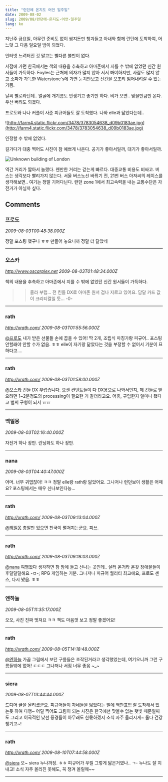 ```yaml
---
title: "런던에 온지도 어언 일주일"
date: 2009-08-02
slug: 2009/08/런던에-온지도-어언-일주일
lang: ko
---
```


지난주 금요일, 아무런 준비도 없이 쌈지돈만 챙겨들고 아내와 함께 런던에 도착하여, 어느덧 그 다음 일요일 밤이 되었다.

인터넷 느려터진 것 말고는 별다른 불만이 없다.

서점에 가면 한국에서는 책의 내용을 추측하고 아마존에서 지를 수 밖에 없었던 신간 원서들이 가득하다. Foyles는 근처에 의자가 많지 않아 서서 봐야하지만, 사람도 많지 않고 소파가 가득한 Waterstone's에 가면 눈치안보고 신간을 모조리 읽어내려갈 수 있는 기쁨.

날씨 별로라던데.. 얼굴에 개기름도 안생기고 좋기만 하다. 비가 오면.. 맞을만큼만 온다. 우산 버려도 되겠다.

프로도와 나나 커플이 사준 피규어들도 잘 도착했다. 나와 elle과 닮았다는데..

![http://farm4.static.flickr.com/3478/3783054638_d09b0183ae.jpg](http://farm4.static.flickr.com/3478/3783054638_d09b0183ae.jpg)

인정할 수 밖에 없었다.

길가다가 대충 찍어도 사진이 참 예쁘게 나온다. 공기가 좋아서일까, 대기가 좋아서일까.

![Unknown building of London](http://farm4.static.flickr.com/3593/3783138184_64f77b98f8.jpg)

역간 거리가 짧아서 놀랬다. 왠만한 거리는 걷는게 빠르다. 대중교통 비용도 비싸고. 버스는 생각보다 빨리가지 않는다. 서울 버스노선 바뀌기 전, 21번 버스 아저씨의 레이스를 생각해보면.. 여기는 정말 기어다닌다. 런던 zone 1에서 최고속력을 내는 교통수단은 자전거가 아닐까 싶다.

## Comments

### 프로도
*2009-08-03T00:48:38.000Z*

정말 포스팅 했구나 ㅎㅎ
만들어 놓으니까 정말 더 닮았네

---

### 오스카
*http://www.oscarplex.net*
*2009-08-03T01:48:34.000Z*

책의 내용을 추측하고 아마존에서 지를 수 밖에 없었던 신간 원서들이 가득하다.

>> 졸라 부럽... 전 킨들 DX로 아마존 원서 겁나 지르고 있어요. 담달 카드 값이 크리티컬일 듯... -0-

---

### rath
*http://xrath.com/*
*2009-08-03T01:55:56.000Z*

[@프로도](#comment-9451)
내가 받은 선물들 손에 꼽을 수 있어! 딱 2개, 조립식 마징가랑 피규어.. 포스팅 안할래야 안할 수가 없음. ㅎㅎ elle이 자기랑 닮았다는 것을 부정할 수 없어서 기분이 묘하다고....

---

### rath
*http://xrath.com/*
*2009-08-03T01:58:00.000Z*

[@오스카](#comment-9452)
킨들 DX 부럽습니다. 요샌 컨텐트들이 다 DX용으로 나와서인지, 제 킨들로 받으려면 1~2분정도의 processing이 필요한 거 같더라고요. 어휴, 구입한지 얼마나 됐다고 벌써 구형이 되서 ㅠㅠ

---

### 백일몽
*2009-08-03T02:16:40.000Z*

자전거 하나 장만. 런닝화도 하나 장만.

---

### nana
*2009-08-03T04:40:47.000Z*

어머. 너무 귀엽잖아! ㅋㅋ 정말 elle랑 rath랑 닮았어요.
그나저나 런던보이 생활은 어때요?
포스팅에서는 매우 신나보인다능...

---

### rath
*http://xrath.com/*
*2009-08-03T09:13:04.000Z*

[@백일몽](#comment-9455)
총알만 있으면 천국이 펼쳐지는군요. 피쓰.

---

### rath
*http://xrath.com/*
*2009-08-03T09:18:03.000Z*

[@nana](#comment-9456)
여행왔다 생각하면 참 맘에 들고 신나는 곳인데.. 살러 온거라 온갖 장애물들이 후덜덜덜해요 -ㅁ-; RPG 게임하는 기분. 그나저나 피규어 퀄리티 최고에요, 프로도 센스, 다시 봤음. ㅎㅎ

---

### 엔하늘
*2009-08-05T11:35:17.000Z*

오오, 사진 진짜 멋져요 ㅋㅋ
책도 마음껏 보고 정말 좋겠어요!

---

### rath
*http://xrath.com/*
*2009-08-05T14:18:48.000Z*

[@엔하늘](#comment-9464)
가끔 그림에서 보던 구름들은 조작된거라고 생각했었는데, 여기오니까 그런 구름들밖에 없어! ㄷㄷㄷ
그나저나 서점 너무 좋음 ~_~

---

### siera
*2009-08-07T13:44:44.000Z*

드디어 글을 올리셨군요.
피규어들이 자네들을 닮았다는 말에 백만표!!!
잘 도착해서 있는듯 하여 다행~
어딜 찍어도 그림이 되는 사진은 한국에선 맛볼수 없는 햇빛 때문일찌도
그리고 이국적인 낮선 풍경들이 아무래도 한몫하겠지
소식 자주 올리시게~ 둘다 건강 챙기고~!

---

### rath
*http://xrath.com/*
*2009-08-10T07:44:58.000Z*

[@siera](#comment-9476)
오~ siera 누나까징. ㅎㅎ 피규어가 우릴 그렇게 닮은거였나.. ㄱ-
누나도 잘 지내고! 소식 자주 올리진 못해도, 꼭 챙겨 올릴께~~

---

